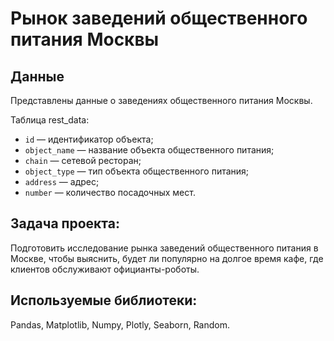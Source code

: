 # Рынок заведений общественного питания Москвы     

## Данные 
Представлены данные о заведениях общественного питания Москвы.

Таблица rest_data:
- `id` — идентификатор объекта;
- `object_name` — название объекта общественного питания;
- `chain` — сетевой ресторан;
- `object_type` — тип объекта общественного питания;
- `address` — адрес;
- `number` — количество посадочных мест.

## Задача проекта:
Подготовить исследование рынка заведений общественного питания в Москве, чтобы выяснить, будет ли популярно на долгое время кафе, где клиентов обслуживают официанты-роботы.

## Используемые библиотеки:
Pandas, Matplotlib, Numpy, Plotly, Seaborn, Random.
